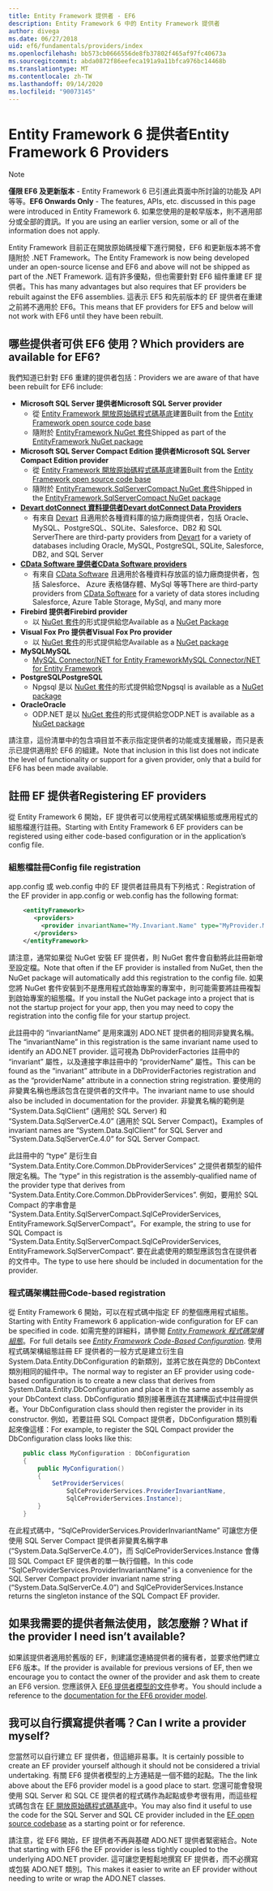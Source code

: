 ```yaml
---
title: Entity Framework 提供者 - EF6
description: Entity Framework 6 中的 Entity Framework 提供者
author: divega
ms.date: 06/27/2018
uid: ef6/fundamentals/providers/index
ms.openlocfilehash: bb573cb0666556de8fb37802f465af97fc40673a
ms.sourcegitcommit: abda0872f86eefeca191a9a11bfca976bc14468b
ms.translationtype: MT
ms.contentlocale: zh-TW
ms.lasthandoff: 09/14/2020
ms.locfileid: "90073145"
---
```

# <a name="entity-framework-6-providers"></a><span data-ttu-id="66f3f-103">Entity Framework 6 提供者</span><span class="sxs-lookup"><span data-stu-id="66f3f-103">Entity Framework 6 Providers</span></span>
> [!NOTE]
> <span data-ttu-id="66f3f-104">**僅限 EF6 及更新版本** - Entity Framework 6 已引進此頁面中所討論的功能及 API 等等。</span><span class="sxs-lookup"><span data-stu-id="66f3f-104">**EF6 Onwards Only** - The features, APIs, etc. discussed in this page were introduced in Entity Framework 6.</span></span> <span data-ttu-id="66f3f-105">如果您使用的是較早版本，則不適用部分或全部的資訊。</span><span class="sxs-lookup"><span data-stu-id="66f3f-105">If you are using an earlier version, some or all of the information does not apply.</span></span>

<span data-ttu-id="66f3f-106">Entity Framework 目前正在開放原始碼授權下進行開發，EF6 和更新版本將不會隨附於 .NET Framework。</span><span class="sxs-lookup"><span data-stu-id="66f3f-106">The Entity Framework is now being developed under an open-source license and EF6 and above will not be shipped as part of the .NET Framework.</span></span> <span data-ttu-id="66f3f-107">這有許多優點，但也需要針對 EF6 組件重建 EF 提供者。</span><span class="sxs-lookup"><span data-stu-id="66f3f-107">This has many advantages but also requires that EF providers be rebuilt against the EF6 assemblies.</span></span> <span data-ttu-id="66f3f-108">這表示 EF5 和先前版本的 EF 提供者在重建之前將不適用於 EF6。</span><span class="sxs-lookup"><span data-stu-id="66f3f-108">This means that EF providers for EF5 and below will not work with EF6 until they have been rebuilt.</span></span>

## <a name="which-providers-are-available-for-ef6"></a><span data-ttu-id="66f3f-109">哪些提供者可供 EF6 使用？</span><span class="sxs-lookup"><span data-stu-id="66f3f-109">Which providers are available for EF6?</span></span>

<span data-ttu-id="66f3f-110">我們知道已針對 EF6 重建的提供者包括：</span><span class="sxs-lookup"><span data-stu-id="66f3f-110">Providers we are aware of that have been rebuilt for EF6 include:</span></span>

*   <span data-ttu-id="66f3f-111">**Microsoft SQL Server 提供者**</span><span class="sxs-lookup"><span data-stu-id="66f3f-111">**Microsoft SQL Server provider**</span></span>
    *   <span data-ttu-id="66f3f-112">從 [Entity Framework 開放原始碼程式碼基底](https://github.com/aspnet/EntityFramework6)建置</span><span class="sxs-lookup"><span data-stu-id="66f3f-112">Built from the [Entity Framework open source code base](https://github.com/aspnet/EntityFramework6)</span></span>
    *   <span data-ttu-id="66f3f-113">隨附於 [EntityFramework NuGet 套件](https://nuget.org/packages/EntityFramework)</span><span class="sxs-lookup"><span data-stu-id="66f3f-113">Shipped as part of the [EntityFramework NuGet package](https://nuget.org/packages/EntityFramework)</span></span>
*   <span data-ttu-id="66f3f-114">**Microsoft SQL Server Compact Edition 提供者**</span><span class="sxs-lookup"><span data-stu-id="66f3f-114">**Microsoft SQL Server Compact Edition provider**</span></span>
    *   <span data-ttu-id="66f3f-115">從 [Entity Framework 開放原始碼程式碼基底](https://github.com/aspnet/EntityFramework6)建置</span><span class="sxs-lookup"><span data-stu-id="66f3f-115">Built from the [Entity Framework open source code base](https://github.com/aspnet/EntityFramework6)</span></span>
    *   <span data-ttu-id="66f3f-116">隨附於 [EntityFramework.SqlServerCompact NuGet 套件](https://nuget.org/packages/EntityFramework.SqlServerCompact)</span><span class="sxs-lookup"><span data-stu-id="66f3f-116">Shipped in the [EntityFramework.SqlServerCompact NuGet package](https://nuget.org/packages/EntityFramework.SqlServerCompact)</span></span>
*   [<span data-ttu-id="66f3f-117">**Devart dotConnect 資料提供者**</span><span class="sxs-lookup"><span data-stu-id="66f3f-117">**Devart dotConnect Data Providers**</span></span>](https://www.devart.com/dotconnect/)
    *   <span data-ttu-id="66f3f-118">有來自 [Devart](https://www.devart.com/) 且適用於各種資料庫的協力廠商提供者，包括 Oracle、MySQL、PostgreSQL、SQLite、Salesforce、DB2 和 SQL Server</span><span class="sxs-lookup"><span data-stu-id="66f3f-118">There are third-party providers from [Devart](https://www.devart.com/) for a variety of databases including Oracle, MySQL, PostgreSQL, SQLite, Salesforce, DB2, and SQL Server</span></span>
*   [<span data-ttu-id="66f3f-119">**CData Software 提供者**</span><span class="sxs-lookup"><span data-stu-id="66f3f-119">**CData Software providers**</span></span>](https://www.cdata.com/ado/)
    *   <span data-ttu-id="66f3f-120">有來自 [CData Software](https://www.cdata.com/ado/) 且適用於各種資料存放區的協力廠商提供者，包括 Salesforce、 Azure 表格儲存體、MySql 等等</span><span class="sxs-lookup"><span data-stu-id="66f3f-120">There are third-party providers from [CData Software](https://www.cdata.com/ado/) for a variety of data stores including Salesforce, Azure Table Storage, MySql, and many more</span></span>
*   <span data-ttu-id="66f3f-121">**Firebird 提供者**</span><span class="sxs-lookup"><span data-stu-id="66f3f-121">**Firebird provider**</span></span>
    *   <span data-ttu-id="66f3f-122">以 [NuGet 套件](https://www.nuget.org/packages/EntityFramework.Firebird/)的形式提供給您</span><span class="sxs-lookup"><span data-stu-id="66f3f-122">Available as a [NuGet Package](https://www.nuget.org/packages/EntityFramework.Firebird/)</span></span>
*   <span data-ttu-id="66f3f-123">**Visual Fox Pro 提供者**</span><span class="sxs-lookup"><span data-stu-id="66f3f-123">**Visual Fox Pro provider**</span></span>
    *   <span data-ttu-id="66f3f-124">以 [NuGet 套件](https://www.nuget.org/packages/VFPEntityFrameworkProvider2/)的形式提供給您</span><span class="sxs-lookup"><span data-stu-id="66f3f-124">Available as a [NuGet package](https://www.nuget.org/packages/VFPEntityFrameworkProvider2/)</span></span>
*   <span data-ttu-id="66f3f-125">**MySQL**</span><span class="sxs-lookup"><span data-stu-id="66f3f-125">**MySQL**</span></span>
    *   [<span data-ttu-id="66f3f-126">MySQL Connector/NET for Entity Framework</span><span class="sxs-lookup"><span data-stu-id="66f3f-126">MySQL Connector/NET for Entity Framework</span></span>](https://dev.mysql.com/doc/connector-net/en/connector-net-entityframework60.html)
*   <span data-ttu-id="66f3f-127">**PostgreSQL**</span><span class="sxs-lookup"><span data-stu-id="66f3f-127">**PostgreSQL**</span></span>
    *   <span data-ttu-id="66f3f-128">Npgsql 是以 [NuGet 套件](https://www.nuget.org/packages/EntityFramework6.Npgsql/)的形式提供給您</span><span class="sxs-lookup"><span data-stu-id="66f3f-128">Npgsql is available as a [NuGet package](https://www.nuget.org/packages/EntityFramework6.Npgsql/)</span></span>
*   <span data-ttu-id="66f3f-129">**Oracle**</span><span class="sxs-lookup"><span data-stu-id="66f3f-129">**Oracle**</span></span>
    *   <span data-ttu-id="66f3f-130">ODP.NET 是以 [NuGet 套件](https://www.nuget.org/packages/Oracle.ManagedDataAccess.EntityFramework/)的形式提供給您</span><span class="sxs-lookup"><span data-stu-id="66f3f-130">ODP.NET is available as a [NuGet package](https://www.nuget.org/packages/Oracle.ManagedDataAccess.EntityFramework/)</span></span>

<span data-ttu-id="66f3f-131">請注意，這份清單中的包含項目並不表示指定提供者的功能或支援層級，而只是表示已提供適用於 EF6 的組建。</span><span class="sxs-lookup"><span data-stu-id="66f3f-131">Note that inclusion in this list does not indicate the level of functionality or support for a given provider, only that a build for EF6 has been made available.</span></span>

## <a name="registering-ef-providers"></a><span data-ttu-id="66f3f-132">註冊 EF 提供者</span><span class="sxs-lookup"><span data-stu-id="66f3f-132">Registering EF providers</span></span>

<span data-ttu-id="66f3f-133">從 Entity Framework 6 開始，EF 提供者可以使用程式碼架構組態或應用程式的組態檔進行註冊。</span><span class="sxs-lookup"><span data-stu-id="66f3f-133">Starting with Entity Framework 6 EF providers can be registered using either code-based configuration or in the application’s config file.</span></span>

### <a name="config-file-registration"></a><span data-ttu-id="66f3f-134">組態檔註冊</span><span class="sxs-lookup"><span data-stu-id="66f3f-134">Config file registration</span></span>

<span data-ttu-id="66f3f-135">app.config 或 web.config 中的 EF 提供者註冊具有下列格式：</span><span class="sxs-lookup"><span data-stu-id="66f3f-135">Registration of the EF provider in app.config or web.config has the following format:</span></span>


``` xml
    <entityFramework>
       <providers>
         <provider invariantName="My.Invariant.Name" type="MyProvider.MyProviderServices, MyAssembly" />
       </providers>
    </entityFramework>
```

<span data-ttu-id="66f3f-136">請注意，通常如果從 NuGet 安裝 EF 提供者，則 NuGet 套件會自動將此註冊新增至設定檔。</span><span class="sxs-lookup"><span data-stu-id="66f3f-136">Note that often if the EF provider is installed from NuGet, then the NuGet package will automatically add this registration to the config file.</span></span> <span data-ttu-id="66f3f-137">如果您將 NuGet 套件安裝到不是應用程式啟始專案的專案中，則可能需要將註冊複製到啟始專案的組態檔。</span><span class="sxs-lookup"><span data-stu-id="66f3f-137">If you install the NuGet package into a project that is not the startup project for your app, then you may need to copy the registration into the config file for your startup project.</span></span>

<span data-ttu-id="66f3f-138">此註冊中的 “invariantName” 是用來識別 ADO.NET 提供者的相同非變異名稱。</span><span class="sxs-lookup"><span data-stu-id="66f3f-138">The “invariantName” in this registration is the same invariant name used to identify an ADO.NET provider.</span></span> <span data-ttu-id="66f3f-139">這可視為 DbProviderFactories 註冊中的 “invariant” 屬性，以及連接字串註冊中的 “providerName” 屬性。</span><span class="sxs-lookup"><span data-stu-id="66f3f-139">This can be found as the “invariant” attribute in a DbProviderFactories registration and as the “providerName” attribute in a connection string registration.</span></span> <span data-ttu-id="66f3f-140">要使用的非變異名稱也應該包含在提供者的文件中。</span><span class="sxs-lookup"><span data-stu-id="66f3f-140">The invariant name to use should also be included in documentation for the provider.</span></span> <span data-ttu-id="66f3f-141">非變異名稱的範例是 “System.Data.SqlClient” (適用於 SQL Server) 和 “System.Data.SqlServerCe.4.0” (適用於 SQL Server Compact)。</span><span class="sxs-lookup"><span data-stu-id="66f3f-141">Examples of invariant names are “System.Data.SqlClient” for SQL Server and “System.Data.SqlServerCe.4.0” for SQL Server Compact.</span></span>

<span data-ttu-id="66f3f-142">此註冊中的 “type” 是衍生自 “System.Data.Entity.Core.Common.DbProviderServices” 之提供者類型的組件限定名稱。</span><span class="sxs-lookup"><span data-stu-id="66f3f-142">The “type” in this registration is the assembly-qualified name of the provider type that derives from “System.Data.Entity.Core.Common.DbProviderServices”.</span></span> <span data-ttu-id="66f3f-143">例如，要用於 SQL Compact 的字串會是 “System.Data.Entity.SqlServerCompact.SqlCeProviderServices, EntityFramework.SqlServerCompact”。</span><span class="sxs-lookup"><span data-stu-id="66f3f-143">For example, the string to use for SQL Compact is “System.Data.Entity.SqlServerCompact.SqlCeProviderServices, EntityFramework.SqlServerCompact”.</span></span> <span data-ttu-id="66f3f-144">要在此處使用的類型應該包含在提供者的文件中。</span><span class="sxs-lookup"><span data-stu-id="66f3f-144">The type to use here should be included in documentation for the provider.</span></span>

### <a name="code-based-registration"></a><span data-ttu-id="66f3f-145">程式碼架構註冊</span><span class="sxs-lookup"><span data-stu-id="66f3f-145">Code-based registration</span></span>

<span data-ttu-id="66f3f-146">從 Entity Framework 6 開始，可以在程式碼中指定 EF 的整個應用程式組態。</span><span class="sxs-lookup"><span data-stu-id="66f3f-146">Starting with Entity Framework 6 application-wide configuration for EF can be specified in code.</span></span> <span data-ttu-id="66f3f-147">如需完整的詳細料，請參閱 _[Entity Framework 程式碼架構組態](https://msdn.microsoft.com/data/jj680699)_。</span><span class="sxs-lookup"><span data-stu-id="66f3f-147">For full details see _[Entity Framework Code-Based Configuration](https://msdn.microsoft.com/data/jj680699)_.</span></span> <span data-ttu-id="66f3f-148">使用程式碼架構組態註冊 EF 提供者的一般方式是建立衍生自 System.Data.Entity.DbConfiguration 的新類別，並將它放在與您的 DbContext 類別相同的組件中。</span><span class="sxs-lookup"><span data-stu-id="66f3f-148">The normal way to register an EF provider using code-based configuration is to create a new class that derives from System.Data.Entity.DbConfiguration and place it in the same assembly as your DbContext class.</span></span> <span data-ttu-id="66f3f-149">DbConfiguratio 類別接著應該在其建構函式中註冊提供者。</span><span class="sxs-lookup"><span data-stu-id="66f3f-149">Your DbConfiguration class should then register the provider in its constructor.</span></span> <span data-ttu-id="66f3f-150">例如，若要註冊 SQL Compact 提供者，DbConfiguration 類別看起來像這樣：</span><span class="sxs-lookup"><span data-stu-id="66f3f-150">For example, to register the SQL Compact provider the DbConfiguration class looks like this:</span></span>

``` csharp
    public class MyConfiguration : DbConfiguration
    {
        public MyConfiguration()
        {
            SetProviderServices(
                SqlCeProviderServices.ProviderInvariantName,
                SqlCeProviderServices.Instance);
        }
    }
```

<span data-ttu-id="66f3f-151">在此程式碼中，“SqlCeProviderServices.ProviderInvariantName” 可讓您方便使用 SQL Server Compact 提供者非變異名稱字串 (“System.Data.SqlServerCe.4.0”)，而 SqlCeProviderServices.Instance 會傳回 SQL Compact EF 提供者的單一執行個體。</span><span class="sxs-lookup"><span data-stu-id="66f3f-151">In this code “SqlCeProviderServices.ProviderInvariantName” is a convenience for the SQL Server Compact provider invariant name string (“System.Data.SqlServerCe.4.0”) and SqlCeProviderServices.Instance returns the singleton instance of the SQL Compact EF provider.</span></span>

## <a name="what-if-the-provider-i-need-isnt-available"></a><span data-ttu-id="66f3f-152">如果我需要的提供者無法使用，該怎麼辦？</span><span class="sxs-lookup"><span data-stu-id="66f3f-152">What if the provider I need isn’t available?</span></span>

<span data-ttu-id="66f3f-153">如果該提供者適用於舊版的 EF，則建議您連絡提供者的擁有者，並要求他們建立 EF6 版本。</span><span class="sxs-lookup"><span data-stu-id="66f3f-153">If the provider is available for previous versions of EF, then we encourage you to contact the owner of the provider and ask them to create an EF6 version.</span></span> <span data-ttu-id="66f3f-154">您應該併入 [EF6 提供者模型的文件](xref:ef6/fundamentals/providers/provider-model)參考。</span><span class="sxs-lookup"><span data-stu-id="66f3f-154">You should include a reference to the [documentation for the EF6 provider model](xref:ef6/fundamentals/providers/provider-model).</span></span>

## <a name="can-i-write-a-provider-myself"></a><span data-ttu-id="66f3f-155">我可以自行撰寫提供者嗎？</span><span class="sxs-lookup"><span data-stu-id="66f3f-155">Can I write a provider myself?</span></span>

<span data-ttu-id="66f3f-156">您當然可以自行建立 EF 提供者，但這絕非易事。</span><span class="sxs-lookup"><span data-stu-id="66f3f-156">It is certainly possible to create an EF provider yourself although it should not be considered a trivial undertaking.</span></span> <span data-ttu-id="66f3f-157">有關 EF6 提供者模型的上方連結是一個不錯的起點。</span><span class="sxs-lookup"><span data-stu-id="66f3f-157">The the link above about the EF6 provider model is a good place to start.</span></span> <span data-ttu-id="66f3f-158">您還可能會發現使用 SQL Server 和 SQL CE 提供者的程式碼作為起點或參考很有用，而這些程式碼包含在 [EF 開放原始碼程式碼基底](https://github.com/aspnet/EntityFramework6)中。</span><span class="sxs-lookup"><span data-stu-id="66f3f-158">You may also find it useful to use the code for the SQL Server and SQL CE provider included in the [EF open source codebase](https://github.com/aspnet/EntityFramework6) as a starting point or for reference.</span></span>

<span data-ttu-id="66f3f-159">請注意，從 EF6 開始，EF 提供者不再與基礎 ADO.NET 提供者緊密結合。</span><span class="sxs-lookup"><span data-stu-id="66f3f-159">Note that starting with EF6 the EF provider is less tightly coupled to the underlying ADO.NET provider.</span></span> <span data-ttu-id="66f3f-160">這可讓您更輕鬆地撰寫 EF 提供者，而不必撰寫或包裝 ADO.NET 類別。</span><span class="sxs-lookup"><span data-stu-id="66f3f-160">This makes it easier to write an EF provider without needing to write or wrap the ADO.NET classes.</span></span>
